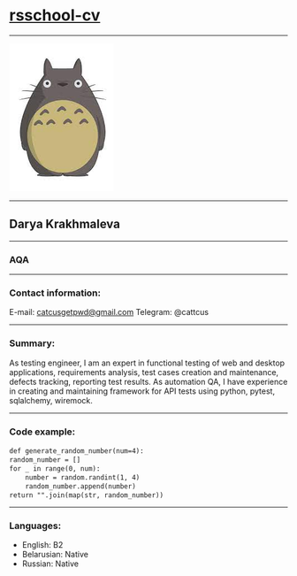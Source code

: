 # [rsschool-cv](https://github.com/catcustest/rsschool-cv)

-----------
![](image.jpeg)

-----------
## Darya Krakhmaleva

-----------
### AQA

-----------
### Contact information:

E-mail: catcusgetpwd@gmail.com
Telegram: @cattcus

-----------
### Summary:

As testing engineer, I am an expert in functional testing of web and desktop applications, requirements analysis, 
test cases creation and maintenance, defects tracking, reporting test results. 
As automation QA, I have experience in creating and maintaining framework for API tests using python, pytest, sqlalchemy, wiremock.

-----------
### Code example:

    def generate_random_number(num=4):
    random_number = []
    for _ in range(0, num):
        number = random.randint(1, 4)
        random_number.append(number)
    return "".join(map(str, random_number))

-----------
### Languages:

   - English: B2
   - Belarusian: Native
   - Russian: Native
